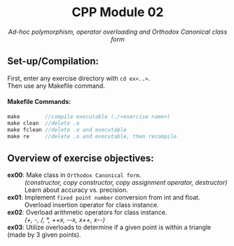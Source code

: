 <h1 align="center">
	CPP Module 02
</h1>

*<p align="center">Ad-hoc polymorphism, operator overloading and Orthodox Canonical class form</p>*

## Set-up/Compilation:
First, enter any exercise directory with `cd ex<..>`.  
Then use any Makefile command.

#### Makefile Commands:
```C
make        //compile executable (./<exercise name>)
make clean  //delete .o
make fclean //delete .o and executable
make re     //delete .o and executable, then recompile
```

## Overview of exercise objectives:
**ex00**: Make class in `Orthodox Canonical form`.  
&nbsp; &nbsp; &nbsp; &nbsp; &nbsp;
*(constructor, copy constructor, copy assignment operator, destructor)*  
&nbsp; &nbsp; &nbsp; &nbsp; &nbsp;
Learn about accuracy vs. precision.  
**ex01**: Implement `fixed point number` conversion from int and float.  
&nbsp; &nbsp; &nbsp; &nbsp; &nbsp;
Overload insertion operator for class instance.  
**ex02**: Overload arithmetic operators for class instance.  
&nbsp; &nbsp; &nbsp; &nbsp; &nbsp;
*(+, -, /, \*, ++x, --x, x++, x--)*  
**ex03**: Utilize overloads to determine if a given point is within a triangle (made by 3 given points). 

